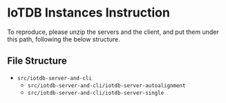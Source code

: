 # IoTDB Instances Instruction

To reproduce, please unzip the servers and the client, and put them under this path, following the below structure.

## File Structure

+ `src/iotdb-server-and-cli`
  + `src/iotdb-server-and-cli/iotdb-server-autoalignment`
  + `src/iotdb-server-and-cli/iotdb-server-single`

